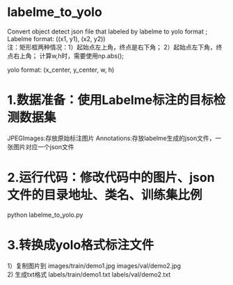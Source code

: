 # labelme_to_yolo
Convert object detect  json file that labeled by labelme  to yolo format
;
Labelme format: ((x1, y1), (x2, y2))     
注：矩形框两种情况：1）起始点左上角，终点是右下角； 2）起始点左下角，终点右上角； 计算w,h时，需要使用np.abs();

yolo format: (x_center, y_center, w, h)

# 1.数据准备：使用Labelme标注的目标检测数据集

  JPEGImages:存放原始标注图片
  Annotations:存放labelme生成的json文件，一张图片对应一个json文件  
  
# 2.运行代码：修改代码中的图片、json文件的目录地址、类名、训练集比例  

  python labelme_to_yolo.py
  
# 3.转换成yolo格式标注文件

  1）复制图片到   images/train/demo1.jpg
                 images/val/demo2.jpg  
  2) 生成txt格式  labels/train/demo1.txt
                 labels/val/demo2.txt
                 

